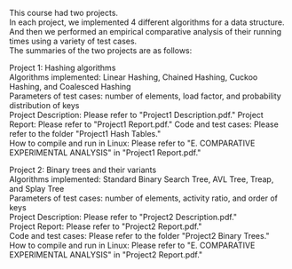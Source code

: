 This course had two projects.  
In each project, we implemented 4 different algorithms for a data structure.  
And then we performed an empirical comparative analysis of their running times using a variety of test cases.  
The summaries of the two projects are as follows:  

Project 1: Hashing algorithms  
Algorithms implemented: Linear Hashing, Chained Hashing, Cuckoo Hashing, and Coalesced Hashing  
Parameters of test cases: number of elements, load factor, and probability distribution of keys  
Project Description: Please refer to "Project1 Description.pdf." 
Project Report: Please refer to "Project1 Report.pdf." 
Code and test cases: Please refer to the folder "Project1 Hash Tables."  
How to compile and run in Linux: Please refer to "E. COMPARATIVE EXPERIMENTAL ANALYSIS" in "Project1 Report.pdf."  

Project 2: Binary trees and their variants  
Algorithms implemented: Standard Binary Search Tree, AVL Tree, Treap, and Splay Tree  
Parameters of test cases: number of elements, activity ratio, and order of keys  
Project Description: Please refer to "Project2 Description.pdf."   
Project Report: Please refer to "Project2 Report.pdf."    
Code and test cases: Please refer to the folder "Project2 Binary Trees."  
How to compile and run in Linux: Please refer to "E. COMPARATIVE EXPERIMENTAL ANALYSIS" in "Project2 Report.pdf."  
